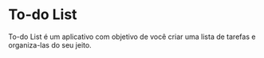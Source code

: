 # To-do List

To-do List é um aplicativo com objetivo de você criar uma lista de tarefas e organiza-las do seu jeito.
